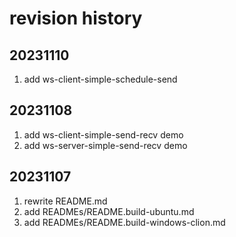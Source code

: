 # revision history  
## 20231110  
1. add ws-client-simple-schedule-send  

## 20231108  
1. add ws-client-simple-send-recv demo  
2. add ws-server-simple-send-recv demo  

## 20231107  
1. rewrite README.md  
2. add READMEs/README.build-ubuntu.md  
3. add READMEs/README.build-windows-clion.md  
